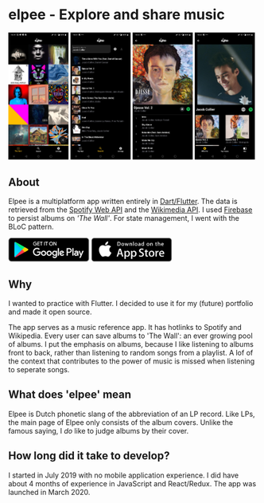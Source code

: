 # elpee - Explore and share music


<img src="./assets/screenshots/screenshot1.jpg" width=24%/>
<img src="./assets/screenshots/screenshot2.jpg" width=24%/>
<img src="./assets/screenshots/screenshot3.jpg" width=24%/>
<img src="./assets/screenshots/screenshot4.jpg" width=24%/>


## About

Elpee is a multiplatform app written entirely in [Dart/Flutter](https://flutter.dev/). The data is retrieved from the [Spotify Web API](https://developer.spotify.com/documentation/web-api/) and the [Wikimedia API](https://www.mediawiki.org/wiki/API:Main_page). I used [Firebase](https://firebase.google.com/) to persist albums on <i>'The Wall'</i>. For state management, I went with the BLoC pattern.


<div>
    <a href=''><img alt='Get it on Google Play' src='assets/buttons/google_play.png' height='48px'/></a>
    <a href=''><img alt='Get it on the App Store' src='assets/buttons/app_store.png' height='48px'/></a>
</div>

## Why

I wanted to practice with Flutter. I decided to use it for my (future) portfolio and made it open source.

The app serves as a music reference app. It has hotlinks to Spotify and Wikipedia. Every user can save albums to 'The Wall': an ever growing pool of albums. I put the emphasis on albums, because I like listening to albums front to back, rather than listening to random songs from a playlist. A lof of the context that contributes to the power of music is missed when listening to seperate songs.

## What does 'elpee' mean

Elpee is Dutch phonetic slang of the abbreviation of an LP record. Like LPs, the main page of Elpee only consists of the album covers. Unlike the famous saying, I <i>do</i> like to judge albums by their cover.

## How long did it take to develop?

I started in July 2019 with no mobile application experience. I did have about 4 months of experience in JavaScript and React/Redux. The app was launched in March 2020.

